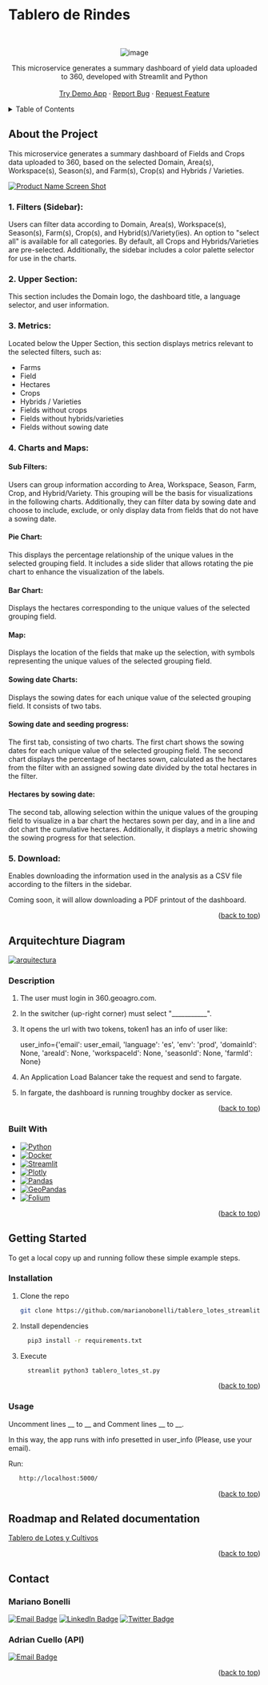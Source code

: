 # Tablero de Rindes

<!-- Improved compatibility of back to top link: See: https://github.com/othneildrew/Best-README-Template/pull/73 -->
<a name="readme-top"></a>

<!-- PROJECT LOGO -->
<br />
<div align="center">

![image](assets/GeoAgro.png)

  </a>

  <p align="center">
      This microservice generates a summary dashboard of yield data uploaded to 360, developed with Streamlit and Python <br />
    <br />
    <a href="https://tablerolotesapp.streamlit.app/">Try Demo App</a>
    ·
    <a href="https://geoagro1.atlassian.net/servicedesk/customer/portal/5">Report Bug</a>
    ·
    <a href="https://geoagro1.atlassian.net/servicedesk/customer/portal/5">Request Feature</a>
    <br />
  </p>
</div>


<!-- TABLE OF CONTENTS -->
<details>
  <summary>Table of Contents</summary>
  <ol>
    <li>
      <a href="#about-the-project">About The Project</a>
      <ul>
        <li><a href="#arquitechture-diagram">Arquitechture-Diagram</a></li>
        <li><a href="#built-with">Built With</a></li>
      </ul>
    </li>
    <li>
      <a href="#getting-started">Getting Started</a>
      <ul>
        <li><a href="#installation">Installation</a></li>
        <li><a href="#usage">Usage</a></li>
      </ul>
    </li>
    <li><a href="#Roadmap-and-Related-documentation">Roadmap and Related documentation</a></li>
    <li><a href="#contact">Contact</a></li>
  </ol>
</details>



<!-- ABOUT THE PROJECT -->

## About the Project

This microservice generates a summary dashboard of Fields and Crops data uploaded to 360, based on the selected Domain, Area(s), Workspace(s), Season(s), and Farm(s), Crop(s) and Hybrids / Varieties.

[![Product Name Screen Shot][product-screenshot]](assets/Tablero.png)

### 1. Filters (Sidebar):
Users can filter data according to Domain, Area(s), Workspace(s), Season(s), Farm(s), Crop(s), and Hybrid(s)/Variety(ies). An option to "select all" is available for all categories. By default, all Crops and Hybrids/Varieties are pre-selected. Additionally, the sidebar includes a color palette selector for use in the charts.

### 2. Upper Section:
This section includes the Domain logo, the dashboard title, a language selector, and user information.

### 3. Metrics:
Located below the Upper Section, this section displays metrics relevant to the selected filters, such as:

* Farms
* Field
* Hectares
* Crops
* Hybrids / Varieties
* Fields without crops
* Fields without hybrids/varieties
* Fields without sowing date

### 4. Charts and Maps:

#### Sub Filters:

Users can group information according to Area, Workspace, Season, Farm, Crop, and Hybrid/Variety. This grouping will be the basis for visualizations in the following charts. Additionally, they can filter data by sowing date and choose to include, exclude, or only display data from fields that do not have a sowing date.

#### Pie Chart:

This displays the percentage relationship of the unique values in the selected grouping field. It includes a side slider that allows rotating the pie chart to enhance the visualization of the labels.

#### Bar Chart:

Displays the hectares corresponding to the unique values of the selected grouping field.

#### Map:

Displays the location of the fields that make up the selection, with symbols representing the unique values of the selected grouping field.

#### Sowing date Charts:

Displays the sowing dates for each unique value of the selected grouping field. It consists of two tabs.

#### Sowing date and seeding progress:

The first tab, consisting of two charts. The first chart shows the sowing dates for each unique value of the selected grouping field. The second chart displays the percentage of hectares sown, calculated as the hectares from the filter with an assigned sowing date divided by the total hectares in the filter.

#### Hectares by sowing date:

The second tab, allowing selection within the unique values of the grouping field to visualize in a bar chart the hectares sown per day, and in a line and dot chart the cumulative hectares. Additionally, it displays a metric showing the sowing progress for that selection.

### 5. Download:

Enables downloading the information used in the analysis as a CSV file according to the filters in the sidebar.

Coming soon, it will allow downloading a PDF printout of the dashboard.

<p align="right">(<a href="#readme-top">back to top</a>)</p>

## Arquitechture Diagram 

[![arquitectura][arquitectura]](assets/arquitectura.png)

### Description

   
1. The user must login in 360.geoagro.com.

2. In the switcher (up-right corner) must select "___________".

3. It opens the url with two tokens, token1 has an info of user like:
   
     user_info={'email': user_email, 'language': 'es', 'env': 'prod', 'domainId': None, 'areaId': None,   'workspaceId': None, 'seasonId': None, 'farmId': None}

4. An Application Load Balancer take the request and send to fargate.
  
5. In fargate, the dashboard is running troughby docker as service.
   


<p align="right">(<a href="#readme-top">back to top</a>)</p>

### Built With
* [![Python][Python.org]][Python-url]
* [![Docker][docker]][docker-url]
* [![Streamlit][streamlit]][streamlit-url]
* [![Plotly][plotly]][plotly-url]
* [![Pandas][pandas]][pandas-url]
* [![GeoPandas][geopandas]][geopandas-url]
* [![Folium][folium]][folium-url]

<p align="right">(<a href="#readme-top">back to top</a>)</p>

<!-- GETTING STARTED -->
## Getting Started

To get a local copy up and running follow these simple example steps.

### Installation

1. Clone the repo
   ```sh
   git clone https://github.com/marianobonelli/tablero_lotes_streamlit.git
   ```
2. Install dependencies
   ```sh
     pip3 install -r requirements.txt
   ```
3. Execute
   ```sh
     streamlit python3 tablero_lotes_st.py 
   ```

<p align="right">(<a href="#readme-top">back to top</a>)</p>


### Usage

Uncomment lines __ to __ and Comment lines __ to __.

In this way, the app runs with info presetted in user_info (Please, use your email).

Run:
 ```sh
    http://localhost:5000/
 ```

<p align="right">(<a href="#readme-top">back to top</a>)</p>

<!-- ROADMAP AND RELATED DOCUMENTATION -->
## Roadmap and Related documentation

<a href="https://docs.google.com/document/d/19VhJlm70Q17YGFvpXy7lmjpxVoGL94f7krxuTHCWmGE/edit?usp=sharing">
  Tablero de Lotes y Cultivos
</a>

<p align="right">(<a href="#readme-top">back to top</a>)</p>

<!-- CONTACT -->
## Contact

### Mariano Bonelli

[![Email Badge](https://img.shields.io/badge/-mbonelli@geoagro.com-gray?style=flat&logo=gmail&logoColor=white)](mailto:mbonelli@geoagro.com?subject=[GitHub]tablero_lotes_cultivos)
[![LinkedIn Badge](https://img.shields.io/badge/-marianobonelli-gray?style=flat&logo=linkedin&logoColor=white)](https://www.linkedin.com/in/mariano-francisco-bonelli/)
[![Twitter Badge](https://img.shields.io/badge/-marianobonelli-gray?logo=x&logoColor=white)](https://twitter.com/marianobonelli)


### Adrian Cuello (API)

[![Email Badge](https://img.shields.io/badge/-acuello@geoagro.com-gray?style=flat&logo=gmail&logoColor=white)](mailto:acuello@geoagro.com?subject=[GitHub]tablero_lotes_cultivos)

<p align="right">(<a href="#readme-top">back to top</a>)</p>


<!-- MARKDOWN LINKS & IMAGES -->
<!-- https://www.markdownguide.org/basic-syntax/#reference-style-links -->
[product-screenshot]: assets/Tablero.png

[arquitectura]: assets/arquitectura.png

[Python.org]: https://img.shields.io/badge/Python-3670A0?style=for-the-badge&logo=python&logoColor=ffdd54
[Python-url]: https://python.org/

[streamlit]: https://img.shields.io/badge/Streamlit-FF4B4B?style=for-the-badge&logo=streamlit&logoColor=white
[streamlit-url]: https://docs.streamlit.io/

[docker]: https://img.shields.io/badge/Docker-2496ED?style=for-the-badge&logo=docker&logoColor=white
[docker-url]: https://www.docker.com/

[plotly]: https://img.shields.io/badge/Plotly-3F4F75?style=for-the-badge&logo=plotly&logoColor=white
[plotly-url]: https://plotly.com/python/

[pandas]: https://img.shields.io/badge/Pandas-150458?style=for-the-badge&logo=pandas&logoColor=white
[pandas-url]: https://pandas.pydata.org/

[geopandas]: https://img.shields.io/badge/GeoPandas-119DFF?style=for-the-badge&logo=geopandas&logoColor=white
[geopandas-url]: https://geopandas.org/

[folium]: https://img.shields.io/badge/Folium-77B829?style=for-the-badge&logo=folium&logoColor=white
[folium-url]: https://python-visualization.github.io/folium/